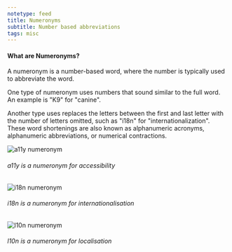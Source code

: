 ```yaml
---
notetype: feed
title: Numeronyms
subtitle: Number based abbreviations
tags: misc
---
```


#### What are Numeronyms?
A numeronym is a number-based word, where the number is typically used to abbreviate the word.

One type of numeronym uses numbers that sound similar to the full word. An example is "K9" for "canine". 

Another type uses replaces the letters between the first and last letter with the number of letters omitted, such as "i18n" for "internationalization". These word shortenings are also known as alphanumeric acronyms, alphanumeric abbreviations, or numerical contractions.

![a11y numeronym](https://gyanl.com/assets/numeronym-a11y.png)

###### a11y is a numeronym for accessibility

![i18n numeronym](https://gyanl.com/assets/numeronym-i18n.png)

###### i18n is a numeronym for internationalisation

![l10n numeronym](https://gyanl.com/assets/numeronym-l10n.png)

###### l10n is a numeronym for localisation


